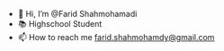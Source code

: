 - 👋 Hi, I’m @Farid Shahmohamadi
- 📚 Highschool Student
- 📫 How to reach me farid.shahmohamdy@gmail.com
